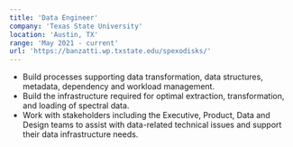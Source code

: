 ```yaml
---
title: 'Data Engineer'
company: 'Texas State University'
location: 'Austin, TX'
range: 'May 2021 - current'
url: 'https://banzatti.wp.txstate.edu/spexodisks/'
---
```


- Build processes supporting data transformation, data structures, metadata, dependency and workload management.
- Build the infrastructure required for optimal extraction, transformation, and loading of  spectral data.
- Work with stakeholders including the Executive, Product, Data and Design teams to assist with data-related technical issues and support their data infrastructure needs.